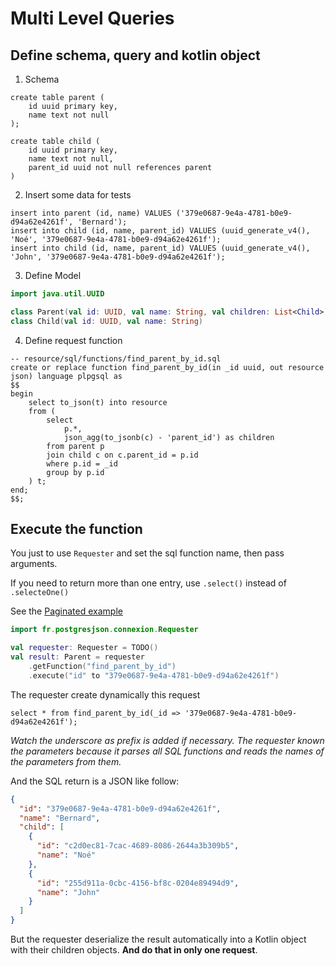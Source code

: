 Multi Level Queries
===================

## Define schema, query and kotlin object
1. Schema
```postgresql
create table parent (
    id uuid primary key,
    name text not null
);

create table child (
    id uuid primary key,
    name text not null,
    parent_id uuid not null references parent
)
```
2. Insert some data for tests
```postgresql
insert into parent (id, name) VALUES ('379e0687-9e4a-4781-b0e9-d94a62e4261f', 'Bernard');
insert into child (id, name, parent_id) VALUES (uuid_generate_v4(), 'Noé', '379e0687-9e4a-4781-b0e9-d94a62e4261f');
insert into child (id, name, parent_id) VALUES (uuid_generate_v4(), 'John', '379e0687-9e4a-4781-b0e9-d94a62e4261f');
```
3. Define Model
```kotlin
import java.util.UUID

class Parent(val id: UUID, val name: String, val children: List<Child>)
class Child(val id: UUID, val name: String)
```

4. Define request function
```postgresql
-- resource/sql/functions/find_parent_by_id.sql
create or replace function find_parent_by_id(in _id uuid, out resource json) language plpgsql as
$$
begin
    select to_json(t) into resource
    from (
        select 
            p.*,
            json_agg(to_jsonb(c) - 'parent_id') as children   
        from parent p
        join child c on c.parent_id = p.id
        where p.id = _id
        group by p.id
    ) t;
end;
$$;
```

## Execute the function

You just to use `Requester` and set the sql function name, then pass arguments.

If you need to return more than one entry, use `.select()` instead of `.selecteOne()`

See the [Paginated example](./paginated.md)
```kotlin
import fr.postgresjson.connexion.Requester

val requester: Requester = TODO()
val result: Parent = requester
    .getFunction("find_parent_by_id")
    .execute("id" to "379e0687-9e4a-4781-b0e9-d94a62e4261f")
```

The requester create dynamically this request
```postgresql
select * from find_parent_by_id(_id => '379e0687-9e4a-4781-b0e9-d94a62e4261f');
```
*Watch the underscore as prefix is added if necessary.
The requester known the parameters because it parses all SQL functions and reads the names of the parameters from them.*


And the SQL return is a JSON like follow:
```json
{
  "id": "379e0687-9e4a-4781-b0e9-d94a62e4261f",
  "name": "Bernard",
  "child": [
    {
      "id": "c2d0ec81-7cac-4689-8086-2644a3b309b5",
      "name": "Noé"
    },
    {
      "id": "255d911a-0cbc-4156-bf8c-0204e89494d9",
      "name": "John"
    }
  ]
}
```
But the requester deserialize the result automatically into a Kotlin object with their children objects. **And do that in only one request**.
